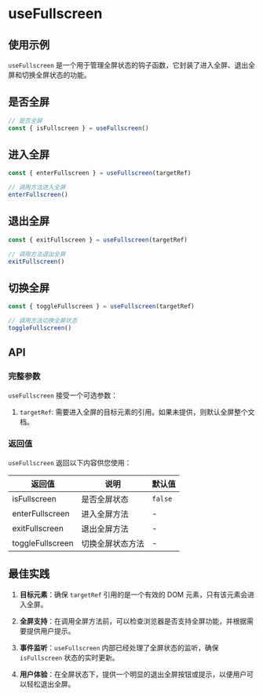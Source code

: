 # useFullscreen

## 使用示例

`useFullscreen` 是一个用于管理全屏状态的钩子函数，它封装了进入全屏、退出全屏和切换全屏状态的功能。

<preview path="../demo/use-fullscreen/basic.vue"></preview>

## 是否全屏

```typescript
// 是否全屏
const { isFullscreen } = useFullscreen()
```

## 进入全屏

```typescript
const { enterFullscreen } = useFullscreen(targetRef)

// 调用方法进入全屏
enterFullscreen()
```

## 退出全屏

```typescript
const { exitFullscreen } = useFullscreen(targetRef)

// 调用方法退出全屏
exitFullscreen()
```

## 切换全屏

```typescript
const { toggleFullscreen } = useFullscreen(targetRef)

// 调用方法切换全屏状态
toggleFullscreen()
```

## API

### 完整参数

`useFullscreen` 接受一个可选参数：

1. `targetRef`: 需要进入全屏的目标元素的引用。如果未提供，则默认全屏整个文档。

### 返回值

`useFullscreen` 返回以下内容供您使用：

| 返回值           | 说明             | 默认值  |
| ---------------- | ---------------- | ------- |
| isFullscreen     | 是否全屏状态     | `false` |
| enterFullscreen  | 进入全屏方法     | -       |
| exitFullscreen   | 退出全屏方法     | -       |
| toggleFullscreen | 切换全屏状态方法 | -       |

## 最佳实践

1. **目标元素**：确保 `targetRef` 引用的是一个有效的 DOM 元素，只有该元素会进入全屏。

2. **全屏支持**：在调用全屏方法前，可以检查浏览器是否支持全屏功能，并根据需要提供用户提示。

3. **事件监听**：`useFullscreen` 内部已经处理了全屏状态的监听，确保 `isFullscreen` 状态的实时更新。

4. **用户体验**：在全屏状态下，提供一个明显的退出全屏按钮或提示，以便用户可以轻松退出全屏。
